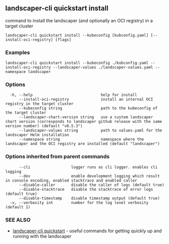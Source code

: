 ## landscaper-cli quickstart install

command to install the landscaper (and optionally an OCI registry) in a target cluster

```
landscaper-cli quickstart install --kubeconfig [kubconfig.yaml] [--install-oci-registry] [flags]
```

### Examples

```
landscaper-cli quickstart install --kubeconfig ./kubconfig.yaml --install-oci-registry --landscaper-values ./landscaper-values.yaml --namespace landscaper
```

### Options

```
  -h, --help                              help for install
      --install-oci-registry              install an internal OCI registry in the target cluster
      --kubeconfig string                 path to the kubeconfig of the target cluster
      --landscaper-chart-version string   use a custom landscaper chart version (corresponds to landscaper github release with the same version number) (default "v0.5.3")
      --landscaper-values string          path to values.yaml for the landscaper Helm installation
      --namespace string                  namespace where the landscaper and the OCI registry are installed (default "landscaper")
```

### Options inherited from parent commands

```
      --cli                  logger runs as cli logger. enables cli logging
      --dev                  enable development logging which result in console encoding, enabled stacktrace and enabled caller
      --disable-caller       disable the caller of logs (default true)
      --disable-stacktrace   disable the stacktrace of error logs (default true)
      --disable-timestamp    disable timestamp output (default true)
  -v, --verbosity int        number for the log level verbosity (default 1)
```

### SEE ALSO

* [landscaper-cli quickstart](landscaper-cli_quickstart.md)	 - useful commands for getting quickly up and running with the landscaper

